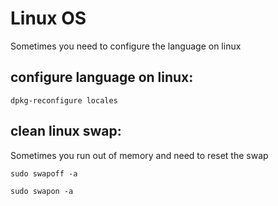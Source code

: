# Linux OS

Sometimes you need to configure the language on linux 

## configure language on linux:
```dpkg-reconfigure locales```

## clean linux swap:

Sometimes you run out of memory and need to reset the swap 

```sudo swapoff -a```

```sudo swapon -a```
